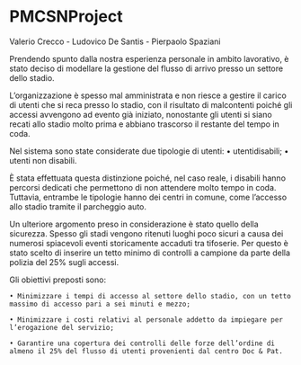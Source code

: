 # PMCSNProject

Valerio Crecco - Ludovico De Santis - Pierpaolo Spaziani

Prendendo spunto dalla nostra esperienza personale in ambito lavorativo, è stato deciso di modellare la gestione del flusso di arrivo presso un settore dello stadio.

L’organizzazione è spesso mal amministrata e non riesce a gestire il carico di utenti che si reca presso lo stadio, con il risultato di malcontenti poiché gli accessi avvengono ad evento già iniziato, nonostante gli utenti si siano recati allo stadio molto prima e abbiano trascorso il restante del tempo in coda.

Nel sistema sono state considerate due tipologie di utenti:
	• utentidisabili;
	• utenti non disabili.

È stata effettuata questa distinzione poiché, nel caso reale, i disabili hanno percorsi dedicati che permettono di non attendere molto tempo in coda. Tuttavia, entrambe le tipologie hanno dei centri in comune, come l’accesso allo stadio tramite il parcheggio auto.

Un ulteriore argomento preso in considerazione è stato quello della sicurezza. Spesso gli stadi vengono ritenuti luoghi poco sicuri a causa dei numerosi spiacevoli eventi storicamente accaduti tra tifoserie. Per questo è stato scelto di inserire un tetto minimo di controlli a campione da parte della polizia del 25% sugli accessi.

Gli obiettivi preposti sono:

	• Minimizzare i tempi di accesso al settore dello stadio, con un tetto massimo di accesso pari a sei minuti e mezzo;

	• Minimizzare i costi relativi al personale addetto da impiegare per l’erogazione del servizio;

	• Garantire una copertura dei controlli delle forze dell’ordine di almeno il 25% del flusso di utenti provenienti dal centro Doc & Pat.
